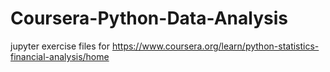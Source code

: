 # Coursera-Python-Data-Analysis

jupyter exercise files for https://www.coursera.org/learn/python-statistics-financial-analysis/home
